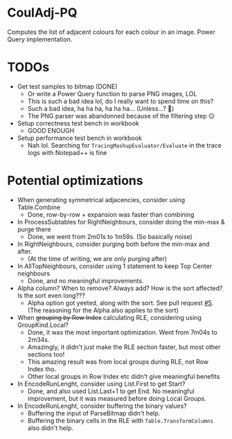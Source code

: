 # CoulAdj-PQ
Computes the list of adjacent colours for each colour in an image. Power Query implementation.


# TODOs

* Get test samples to bitmap (DONE)
    * Or write a Power Query function to parse PNG images, LOL
    * This is such a bad idea lol, do I really want to spend time on this?
    * Such a bad idea, ha ha ha, ha ha ha... (Unless...? 👀)
    * The PNG parser was abandonned because of the filtering step 😑
* Setup correctness test bench in workbook 
    * GOOD ENOUGH
* Setup performance test bench in workbook
    * Nah lol. Searching for `TracingMashupEvaluator/Evaluate` in the trace logs with Notepad++ is fine

# Potential optimizations

* When generating symmetrical adjacencies, consider using Table.Combine
    * Done, row-by-row + expansion was faster than combining
* In ProcessSubtables for RightNeighbours, consider doing the min-max & purge there
    * Done, we went from 2m01s to 1m59s. (So basically noise)
* In RightNeighbours, consider purging both before the min-max and after. 
    * (At the time of writing, we are only purging after)
* In AllTopNeighbours, consider using 1 statement to keep Top Center neighbours
    * Done, and no meaningful improvements.
* Alpha column? When to remove? Always add? How is the sort affected? Is the sort even long???
    * Alpha option got yeeted, along with the sort. See pull request [#5](https://github.com/AmeliaSZK/CoulAdj-PQ/pull/5). (The reasoning for the Alpha also applies to the sort)
* When ~~grouping by Row Index~~ calculating RLE, considering using GroupKind.Local?
    * Done, it was the most important optimization. Went from 7m04s to 2m34s.
    * Amazingly, it didn't just make the RLE section faster, but most other sections too!
    * This amazing result was from local groups during RLE, not Row Index tho.
    * Other local groups in Row Index etc didn't give meaningful benefits
* In EncodeRunLenght, consider using List.First to get Start?
    * Done, and also used List.Last+1 to get End. No meaningful improvement,
    but it was measured before doing Local Groups.
* In EncodeRunLenght, consider buffering the binary values?
    * Buffering the input of ParseBitmap didn't help.
    * Buffering the binary cells in the RLE with `Table.TransformColumns` also didn't help.


